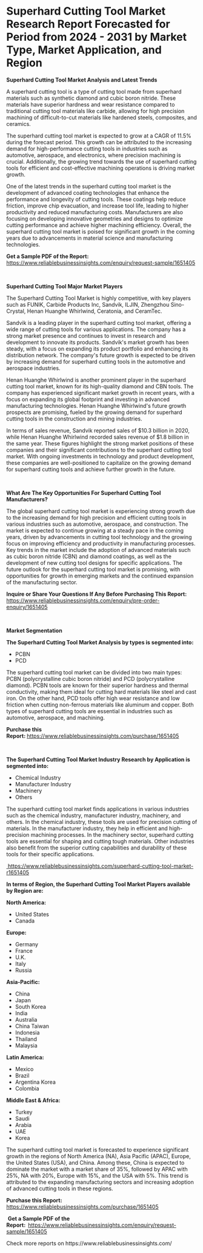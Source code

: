 <p><h1>Superhard Cutting Tool Market Research Report Forecasted for Period from 2024 -  2031 by Market Type, Market Application, and Region</h1></p><p><strong>Superhard Cutting Tool Market Analysis and Latest Trends</strong></p>
<p><p>A superhard cutting tool is a type of cutting tool made from superhard materials such as synthetic diamond and cubic boron nitride. These materials have superior hardness and wear resistance compared to traditional cutting tool materials like carbide, allowing for high precision machining of difficult-to-cut materials like hardened steels, composites, and ceramics.</p><p>The superhard cutting tool market is expected to grow at a CAGR of 11.5% during the forecast period. This growth can be attributed to the increasing demand for high-performance cutting tools in industries such as automotive, aerospace, and electronics, where precision machining is crucial. Additionally, the growing trend towards the use of superhard cutting tools for efficient and cost-effective machining operations is driving market growth.</p><p>One of the latest trends in the superhard cutting tool market is the development of advanced coating technologies that enhance the performance and longevity of cutting tools. These coatings help reduce friction, improve chip evacuation, and increase tool life, leading to higher productivity and reduced manufacturing costs. Manufacturers are also focusing on developing innovative geometries and designs to optimize cutting performance and achieve higher machining efficiency. Overall, the superhard cutting tool market is poised for significant growth in the coming years due to advancements in material science and manufacturing technologies.</p></p>
<p><strong>Get a Sample PDF of the Report:&nbsp;</strong> <a href="https://www.reliablebusinessinsights.com/enquiry/request-sample/1651405">https://www.reliablebusinessinsights.com/enquiry/request-sample/1651405</a></p>
<p>&nbsp;</p>
<p><strong>Superhard Cutting Tool Major Market Players</strong></p>
<p><p>The Superhard Cutting Tool Market is highly competitive, with key players such as FUNIK, Carbide Products Inc, Sandvik, ILJIN, Zhengzhou Sino-Crystal, Henan Huanghe Whirlwind, Ceratonia, and CeramTec. </p><p>Sandvik is a leading player in the superhard cutting tool market, offering a wide range of cutting tools for various applications. The company has a strong market presence and continues to invest in research and development to innovate its products. Sandvik's market growth has been steady, with a focus on expanding its product portfolio and enhancing its distribution network. The company's future growth is expected to be driven by increasing demand for superhard cutting tools in the automotive and aerospace industries.</p><p>Henan Huanghe Whirlwind is another prominent player in the superhard cutting tool market, known for its high-quality diamond and CBN tools. The company has experienced significant market growth in recent years, with a focus on expanding its global footprint and investing in advanced manufacturing technologies. Henan Huanghe Whirlwind's future growth prospects are promising, fueled by the growing demand for superhard cutting tools in the construction and mining industries.</p><p>In terms of sales revenue, Sandvik reported sales of $10.3 billion in 2020, while Henan Huanghe Whirlwind recorded sales revenue of $1.8 billion in the same year. These figures highlight the strong market positions of these companies and their significant contributions to the superhard cutting tool market. With ongoing investments in technology and product development, these companies are well-positioned to capitalize on the growing demand for superhard cutting tools and achieve further growth in the future.</p></p>
<p>&nbsp;</p>
<p><strong>What Are The Key Opportunities For Superhard Cutting Tool Manufacturers?</strong></p>
<p><p>The global superhard cutting tool market is experiencing strong growth due to the increasing demand for high precision and efficient cutting tools in various industries such as automotive, aerospace, and construction. The market is expected to continue growing at a steady pace in the coming years, driven by advancements in cutting tool technology and the growing focus on improving efficiency and productivity in manufacturing processes. Key trends in the market include the adoption of advanced materials such as cubic boron nitride (CBN) and diamond coatings, as well as the development of new cutting tool designs for specific applications. The future outlook for the superhard cutting tool market is promising, with opportunities for growth in emerging markets and the continued expansion of the manufacturing sector.</p></p>
<p><strong>Inquire or Share Your Questions If Any Before Purchasing This Report:</strong> <a href="https://www.reliablebusinessinsights.com/enquiry/pre-order-enquiry/1651405">https://www.reliablebusinessinsights.com/enquiry/pre-order-enquiry/1651405</a></p>
<p>&nbsp;</p>
<p><strong>Market Segmentation</strong></p>
<p><strong>The Superhard Cutting Tool Market Analysis by types is segmented into:</strong></p>
<p><ul><li>PCBN</li><li>PCD</li></ul></p>
<p><p>The superhard cutting tool market can be divided into two main types: PCBN (polycrystalline cubic boron nitride) and PCD (polycrystalline diamond). PCBN tools are known for their superior hardness and thermal conductivity, making them ideal for cutting hard materials like steel and cast iron. On the other hand, PCD tools offer high wear resistance and low friction when cutting non-ferrous materials like aluminum and copper. Both types of superhard cutting tools are essential in industries such as automotive, aerospace, and machining.</p></p>
<p><strong>Purchase this Report:&nbsp;</strong><a href="https://www.reliablebusinessinsights.com/purchase/1651405">https://www.reliablebusinessinsights.com/purchase/1651405</a></p>
<p>&nbsp;</p>
<p><strong>The Superhard Cutting Tool Market Industry Research by Application is segmented into:</strong></p>
<p><ul><li>Chemical Industry</li><li>Manufacturer Industry</li><li>Machinery</li><li>Others</li></ul></p>
<p><p>The superhard cutting tool market finds applications in various industries such as the chemical industry, manufacturer industry, machinery, and others. In the chemical industry, these tools are used for precision cutting of materials. In the manufacturer industry, they help in efficient and high-precision machining processes. In the machinery sector, superhard cutting tools are essential for shaping and cutting tough materials. Other industries also benefit from the superior cutting capabilities and durability of these tools for their specific applications.</p></p>
<p><a href="https://www.reliablebusinessinsights.com/superhard-cutting-tool-market-r1651405">&nbsp;https://www.reliablebusinessinsights.com/superhard-cutting-tool-market-r1651405</a></p>
<p><strong>In terms of Region, the Superhard Cutting Tool Market Players available by Region are:</strong></p>
<p>
    <p> <strong> North America: </strong>
        <ul>
            <li>United States</li>
            <li>Canada</li>
        </ul>
        </p> 
    <p> <strong> Europe: </strong>
        <ul>
            <li>Germany</li>
            <li>France</li>
            <li>U.K.</li>
            <li>Italy</li>
            <li>Russia</li>
        </ul>
        </p> 
    <p> <strong> Asia-Pacific: </strong>
        <ul>
            <li>China</li>
            <li>Japan</li>
            <li>South Korea</li>
            <li>India</li>
            <li>Australia</li>
            <li>China Taiwan</li>
            <li>Indonesia</li>
            <li>Thailand</li>
            <li>Malaysia</li>
        </ul>
        </p> 
    <p> <strong> Latin America: </strong>
        <ul>
            <li>Mexico</li>
            <li>Brazil</li>
            <li>Argentina Korea</li>
            <li>Colombia</li>
        </ul>
        </p> 
    <p> <strong> Middle East & Africa: </strong>
        <ul>
            <li>Turkey</li>
            <li>Saudi</li>
            <li>Arabia</li>
            <li>UAE</li>
            <li>Korea</li>
        </ul>
    </p>
    </p>
<p><p>The superhard cutting tool market is forecasted to experience significant growth in the regions of North America (NA), Asia Pacific (APAC), Europe, the United States (USA), and China. Among these, China is expected to dominate the market with a market share of 35%, followed by APAC with 25%, NA with 20%, Europe with 15%, and the USA with 5%. This trend is attributed to the expanding manufacturing sectors and increasing adoption of advanced cutting tools in these regions.</p></p>
<p><strong>Purchase this Report: </strong><a href="https://www.reliablebusinessinsights.com/purchase/1651405">https://www.reliablebusinessinsights.com/purchase/1651405</a></p>
<p>&nbsp;<strong>Get a Sample PDF of the Report:&nbsp;&nbsp;</strong><a href="https://www.reliablebusinessinsights.com/enquiry/request-sample/1651405">https://www.reliablebusinessinsights.com/enquiry/request-sample/1651405</a></p>
<p><strong></strong></p>
<p>Check more reports on https://www.reliablebusinessinsights.com/</p>